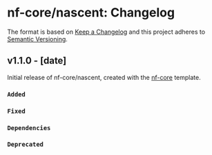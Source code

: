 # nf-core/nascent: Changelog

The format is based on [Keep a Changelog](https://keepachangelog.com/en/1.0.0/)
and this project adheres to [Semantic Versioning](https://semver.org/spec/v2.0.0.html).

## v1.1.0 - [date]

Initial release of nf-core/nascent, created with the [nf-core](https://nf-co.re/) template.

### `Added`

### `Fixed`

### `Dependencies`

### `Deprecated`

